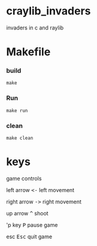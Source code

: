 # craylib_invaders
invaders in c and raylib

# Makefile
### build
```console
make
```
### Run
```console
make run
```
### clean
```console
make clean
```

# keys
game controls

left arrow <kbd><-</kbd> left movement

right arrow <kbd>-></kbd> right movement

up arrow <kbd>^</kbd> shoot

'p key <kbd>P</kbd> pause game

esc <kbd>Esc</kbd> quit game
